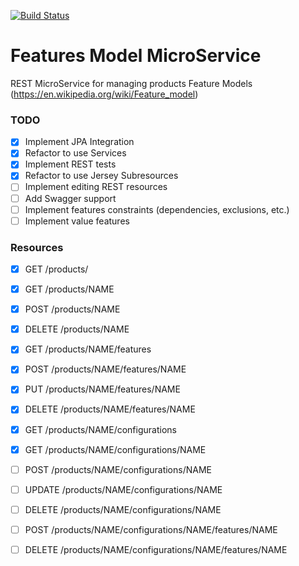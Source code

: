 
[![Build Status](https://travis-ci.org/JavierMF/features-service.svg?branch=develop)](https://travis-ci.org/JavierMF/features-service)

# Features Model MicroService

REST MicroService for managing products Feature Models (https://en.wikipedia.org/wiki/Feature_model)

### TODO
- [x] Implement JPA Integration
- [x] Refactor to use Services
- [x] Implement REST tests
- [x] Refactor to use Jersey Subresources
- [ ] Implement editing REST resources
- [ ] Add Swagger support
- [ ] Implement features constraints (dependencies, exclusions, etc.)
- [ ] Implement value features

### Resources

 - [x]   GET /products/
 - [x]   GET /products/NAME
 - [x]   POST /products/NAME
 - [x]   DELETE /products/NAME
 - [x]   GET /products/NAME/features
 - [x]   POST /products/NAME/features/NAME
 - [x]   PUT /products/NAME/features/NAME
 - [x]   DELETE /products/NAME/features/NAME

 - [x]   GET /products/NAME/configurations
 - [x]   GET /products/NAME/configurations/NAME
 - [ ]   POST /products/NAME/configurations/NAME
 - [ ]   UPDATE /products/NAME/configurations/NAME
 - [ ]   DELETE /products/NAME/configurations/NAME
 - [ ]   POST /products/NAME/configurations/NAME/features/NAME
 - [ ]   DELETE /products/NAME/configurations/NAME/features/NAME

